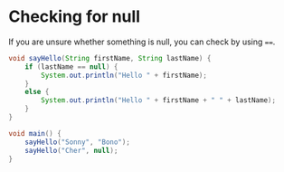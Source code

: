# Checking for null

If you are unsure whether something is null, you can
check by using `==`.

```java
void sayHello(String firstName, String lastName) {
    if (lastName == null) {
        System.out.println("Hello " + firstName);
    }
    else {
        System.out.println("Hello " + firstName + " " + lastName);
    }
}

void main() {
    sayHello("Sonny", "Bono");
    sayHello("Cher", null);
}
```